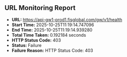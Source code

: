 ## URL Monitoring Report

- **URL:** https://api-gw1-prod1.fisglobal.com/gw/v1/health
- **Start Time:** 2025-10-25T11:19:14.747096
- **End Time:** 2025-10-25T11:19:14.939280
- **Total Time Taken:** 0.192184 seconds
- **HTTP Status Code:** 403
- **Status:** Failure
- **Failure Reason:** HTTP Status Code: 403
